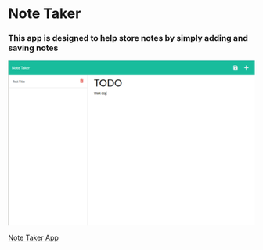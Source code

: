 # Note Taker
### This app is designed to help store notes by simply adding and saving notes

![note taker page](/assets/notehome.png)

[Note Taker App](https://shrouded-chamber-64747.herokuapp.com)
